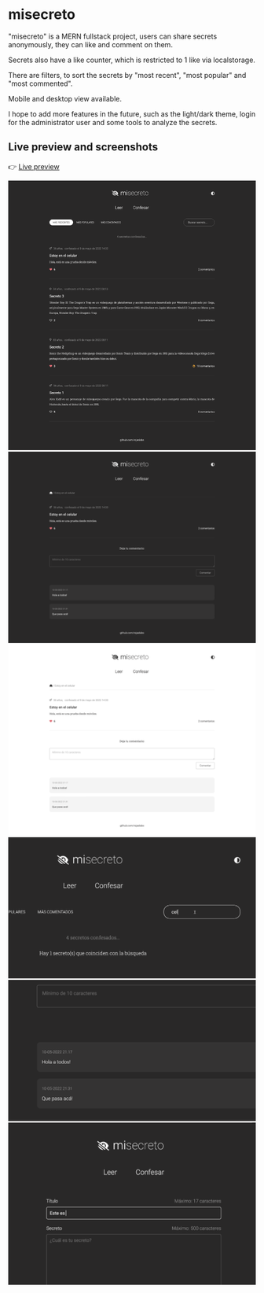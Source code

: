 # misecreto

"misecreto" is a MERN fullstack project, users can share secrets anonymously, they can like and comment on them.

Secrets also have a like counter, which is restricted to 1 like via localstorage.

There are filters, to sort the secrets by "most recent", "most popular" and "most commented".

Mobile and desktop view available.

I hope to add more features in the future, such as the light/dark theme, login for the administrator user and some tools to analyze the secrets.

## Live preview and screenshots

:point_right: [Live preview](http://ec2-3-90-44-172.compute-1.amazonaws.com/)

![misecreto-preview-1](https://github.com/rojaslabs/misecreto/blob/main/misecreto-preview-1.png?raw=true)
![misecreto-preview-2](https://github.com/rojaslabs/misecreto/blob/main/misecreto-preview-2.png?raw=true)
![misecreto-preview-3](https://github.com/rojaslabs/misecreto/blob/main/misecreto-preview-3.png?raw=true)
![misecreto-preview-4](https://github.com/rojaslabs/misecreto/blob/main/misecreto-preview-4.png?raw=true)
![misecreto-preview-5](https://github.com/rojaslabs/misecreto/blob/main/misecreto-preview-5.png?raw=true)
![misecreto-preview-6](https://github.com/rojaslabs/misecreto/blob/main/misecreto-preview-6.png?raw=true)
